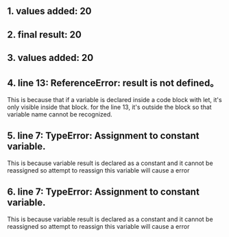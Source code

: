 ## 1. values added:  20
## 2. final result:  20
## 3. values added:  20
## 4. line 13: ReferenceError: result is not defined。
This is because that if a variable is declared inside a code block with let, it's only visible inside that block. for the line 13, it's outside the block so that variable name cannot be recognized.
## 5. line 7: TypeError: Assignment to constant variable.
This is because variable result is declared as a constant and it cannot be reassigned so attempt to reassign this variable will cause a error
## 6. line 7: TypeError: Assignment to constant variable.
This is because variable result is declared as a constant and it cannot be reassigned so attempt to reassign this variable will cause a error
